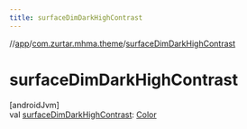 ```yaml
---
title: surfaceDimDarkHighContrast
---
```

//[app](../../index.html)/[com.zurtar.mhma.theme](index.html)/[surfaceDimDarkHighContrast](surface-dim-dark-high-contrast.html)



# surfaceDimDarkHighContrast



[androidJvm]\
val [surfaceDimDarkHighContrast](surface-dim-dark-high-contrast.html): [Color](https://developer.android.com/reference/kotlin/androidx/compose/ui/graphics/Color.html)



